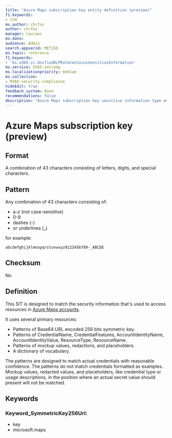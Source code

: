 ```yaml
---
title: "Azure Maps subscription key entity definition (preview)"
f1.keywords:
- CSH
ms.author: chrfox
author: chrfox
manager: laurawi
ms.date:
audience: Admin
search.appverid: MET150
ms.topic: reference
f1_keywords:
- 'ms.o365.cc.UnifiedDLPRuleContainsSensitiveInformation'
ms.service: O365-seccomp
ms.localizationpriority: medium
ms.collection:
- M365-security-compliance
hideEdit: true
feedback_system: None
recommendations: false
description: "Azure Maps subscription key sensitive information type entity definition."
---
```


# Azure Maps subscription key (preview)

## Format

A combination of 43 characters consisting of letters, digits, and special characters.

## Pattern

Any combination of 43 characters consisting of:
 
- a-z (not case-sensitive)
- 0-9
- dashes (-)
- or underlines (_)

for example:

`abcdefghijklmnopqrstuvwxyz0123456789-_ABCDE`

## Checksum

No

## Definition

This SIT is designed to match the security information that's used to access resources in [Azure Maps accounts](/azure/azure-maps/how-to-manage-authentication). 

It uses several primary resources:

- Patterns of Base64 URL encoded 256 bits symmetric key.
- Patterns of CredentialName, CredentialFeatures, AccountIdentityName, AccountIdentityValue, ResourceType, ResourceName.
- Patterns of mockup values, redactions, and placeholders.
- A dictionary of vocabulary.

The patterns are designed to match actual credentials with reasonable confidence. The patterns do not match credentials formatted as examples. Mockup values, redacted values, and placeholders, like credential type or usage descriptions, in the position where an actual secret value should present will not be matched.

## Keywords

### Keyword_SymmetricKey256Url:

- key
- microsoft.maps

